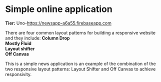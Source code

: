 # Simple online application

**Tier:** Uno-https://newsapp-a6a55.firebaseapp.com

There are four common layout patterns for building a responsive website and they include:
 **Column Drop** <br/>
 **Mostly Fluid** <br/>
 **Layout shifter** <br/>
 **Off Canvas** <br/>

This is a simple news application is an example of the combination of the two responsive layout patterns:
Layout Shifter and Off Canvas  to achieve responsivity.
